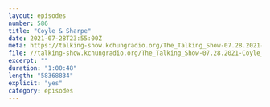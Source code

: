 ```yaml
---
layout: episodes
number: 586
title: "Coyle & Sharpe"
date: 2021-07-28T23:55:00Z
meta: https://talking-show.kchungradio.org/The_Talking_Show-07.28.2021-Coyle_Sharpe.mp3
file: //talking-show.kchungradio.org/The_Talking_Show-07.28.2021-Coyle_Sharpe.mp3 
excerpt: ""
duration: "1:00:48"
length: "58368834"
explicit: "yes"
category: episodes
---
```

